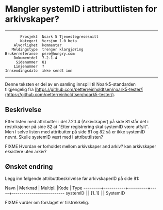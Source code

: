 Mangler systemID i attributtlisten for arkivskaper?
===================================================

 ------------------  ---------------------------------
           Prosjekt  Noark 5 Tjenestegresesnitt
           Kategori  Versjon 1.0 beta
        Alvorlighet  kommentar
       Meldingstype  trenger klargjøring
    Brukerreferanse  pere@hungry.com
        Dokumentdel  7.2.1.4
         Sidenummer  81
        Linjenummer  ?
    Innsendingsdato  ikke sendt inn
 ------------------  ---------------------------------

Denne teksten er del av en samling innspill til Noark5-standarden
tilgjengelig fra [https://github.com/petterreinholdtsen/noark5-tester/](https://github.com/petterreinholdtsen/noark5-tester/).

Beskrivelse
-----------

Etter listen med attributter i del 7.2.1.4 (Arkivskaper) på side 81
står det i restriksjoner på side 82 at "Etter registrering skal
systemID være utfylt".  Men I selve listen med attributter på side 81
og 82 så er ikke systemID nevnt.  Skulle systemID vært med i
attributtlisten?

FIXME Hvordan er forholdet mellom arkivskaper and arkiv?  kan
arkivskaper eksistere uten arkiv?

Ønsket endring
--------------

Legg inn følgende attributtbeskrivelse før arkivskaperID på side 81:

 Navn     | Merknad   | Multipl. |Kode | Type
 ---------+-----------+----------+-----+---------------------------
 systemID |           | [1..1]   |     | SystemID

FIXME vurder om forslaget er tilstrekkelig.
